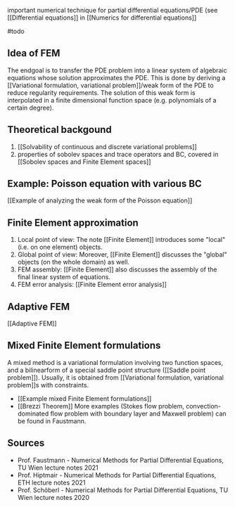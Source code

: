 important numerical technique for partial differential equations/PDE (see [[Differential equations]] in [[Numerics for differential equations]]

#todo 
## Idea of FEM
The endgoal is to transfer the PDE problem into a linear system of algebraic equations whose solution approximates the PDE.
This is done by deriving a [[Variational formulation, variational problem]]/weak form of the PDE to reduce regularity requirements. The solution of this weak form is interpolated in a finite dimensional function space (e.g. polynomials of a certain degree).


## Theoretical backgound
1. [[Solvability of continuous and discrete variational problems]]
2. properties of sobolev spaces and trace operators and BC, covered in [[Sobolev spaces and Finite Element spaces]]


## Example: Poisson equation with various BC
[[Example of analyzing the weak form of the Poisson equation]]


## Finite Element approximation
1. Local point of view: The note [[Finite Element]] introduces some "local" (i.e. on one element) objects.
2. Global point of view: Moreover, [[Finite Element]] discusses the "global" objects (on the whole domain) as well.
3. FEM assembly: [[Finite Element]] also discusses the assembly of the final linear system of equations.
4. FEM error analysis: [[Finite Element error analysis]]


## Adaptive FEM
[[Adaptive FEM]]


## Mixed Finite Element formulations
A mixed method is a variational formulation involving two function spaces, and a bilinearform of a special saddle point structure ([[Saddle point problem]]). Usually, it is obtained from [[Variational formulation, variational problem]]s with constraints.
- [[Example mixed Finite Element formulations]]
- [[Brezzi Theorem]]
More examples (Stokes flow problem, convection-dominated flow problem with boundary layer and Maxwell problem) can be found in Faustmann.


## Sources
- Prof. Faustmann - Numerical Methods for Partial Differential Equations, TU Wien lecture notes 2021
- Prof. Hiptmair - Numerical Methods for Partial Differential Equations, ETH lecture notes 2021
- Prof. Schöberl - Numerical Methods for Partial Differential Equations, TU Wien lecture notes 2020

